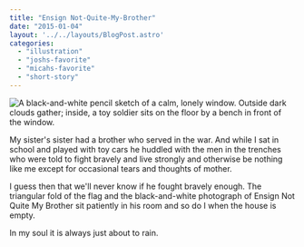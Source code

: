 ```yaml
---
title: "Ensign Not-Quite-My-Brother"
date: "2015-01-04"
layout: '../../layouts/BlogPost.astro'
categories: 
  - "illustration"
  - "joshs-favorite"
  - "micahs-favorite"
  - "short-story"
---
```


![A black-and-white pencil sketch of a calm, lonely window. Outside dark clouds gather; inside, a toy soldier sits on the floor by a bench in front of the window.](/assets/images/Week-4.png)

My sister's sister had a brother who served in the war. And while I sat in school and played with toy cars he huddled with the men in the trenches who were told to fight bravely and live strongly and otherwise be nothing like me except for occasional tears and thoughts of mother.

I guess then that we'll never know if he fought bravely enough. The triangular fold of the flag and the black-and-white photograph of Ensign Not Quite My Brother sit patiently in his room and so do I when the house is empty.

In my soul it is always just about to rain.
